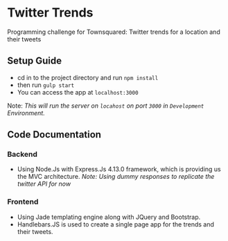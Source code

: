 # Twitter Trends
Programming challenge for Townsquared: Twitter trends for a location and their tweets

## Setup Guide
- cd in to the project directory and run `npm install`
- then run `gulp start`
- You can access the app at `localhost:3000`

Note: *This will run the server on `locahost` on port `3000` in `Development` Environment.*

## Code Documentation
### Backend
- Using Node.Js with Express.Js 4.13.0 framework, which is providing us the MVC architecture.
*Note: Using dummy responses to replicate the twitter API for now*

### Frontend
- Using Jade templating engine along with JQuery and Bootstrap.
- Handlebars.JS is used to create a single page app for the trends and their tweets.
